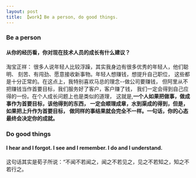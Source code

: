 ```yaml
---
layout: post
title: 【work】Be a person, do good things.
---
```


### Be a person

#### 从你的经历看，你对现在技术人员的成长有什么建议？

淘宝正祥：
很多人说年轻人比较浮躁，其实我身边有很多优秀的年轻人，他们聪明、
刻苦、有闯劲、愿意接收新事物。年轻人想赚钱，想提升自己职位，
这些都是十分正常的。在这点上，我特别喜欢马总的理念--做公司要赚钱，
但阿里从不把赚钱当作首要目标，我们服务好了客户，客户赚了钱，
我们一定会得到自己应得的一份。在个人成长问题上也是类似的道理，
这就是,**一个人如果把做事，做成事作为首要目标，该他得到的东西，
一定会顺理成章，水到渠成的得到，但是，如果把上升作为首要目标，
做同样的事结果就会完全不一样。一句话，你的心态最终会决定你的成就。**

### Do good things

#### I hear and I forgot. I see and I remember. I do and I understand.    
这句话其实是荀子所说：“不闻不若闻之，闻之不若见之，见之不若知之，知之不若行之。
